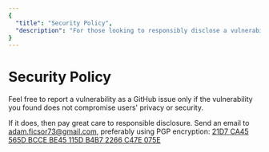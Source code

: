 ```yaml
---
{
  "title": "Security Policy",
  "description": "For those looking to responsibly disclose a vulnerability."
}
---
```


# Security Policy

Feel free to report a vulnerability as a GitHub issue only if the vulnerability you found does not compromise users' privacy or security.

If it does, then pay great care to responsible disclosure.
Send an email to adam.ficsor73@gmail.com, preferably using PGP encryption: [21D7 CA45 565D BCCE BE45 115D B4B7 2266 C47E 075E](https://github.com/zkSNACKs/WalletWasabi/blob/master/PGP.txt)
